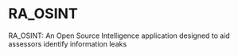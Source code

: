 # RA_OSINT
RA_OSINT: An Open Source Intelligence application designed to aid assessors identify information leaks
